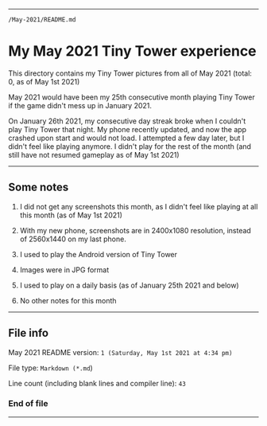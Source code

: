 
***

`/May-2021/README.md`

# My May 2021 Tiny Tower experience

This directory contains my Tiny Tower pictures from all of May 2021 (total: 0, as of May 1st 2021)

May 2021 would have been my 25th consecutive month playing Tiny Tower if the game didn't mess up in January 2021.

On January 26th 2021, my consecutive day streak broke when I couldn't play Tiny Tower that night. My phone recently updated, and now the app crashed upon start and would not load. I attempted a few day later, but I didn't feel like playing anymore. I didn't play for the rest of the month (and still have not resumed gameplay as of May 1st 2021)

***

## Some notes

1. I did not get any screenshots this month, as I didn't feel like playing at all this month (as of May 1st 2021)

2. With my new phone, screenshots are in 2400x1080 resolution, instead of 2560x1440 on my last phone.

3. I used to play the Android version of Tiny Tower

4. Images were in JPG format

5. I used to play on a daily basis (as of January 25th 2021 and below)

6. No other notes for this month

***

## File info

May 2021 README version: `1 (Saturday, May 1st 2021 at 4:34 pm)`

File type: `Markdown (*.md`)

Line count (including blank lines and compiler line): `43`

### End of file

***
